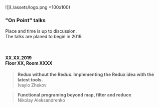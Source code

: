 ![](./assets/logo.png =100x100)

### "On Point" talks
Place and time is up to discussion.<br />
The talks are planed to begin in 2019.

<br />

#### XX.XX.2019<br /> Floor XX, Room XXXX

> <b>Redux without the Redux. Implementing the Redux idea with the latest tools.</b><br /> Ivaylo Zhekov

> <b>Functional programing beyond map, filter and reduce</b><br /> Nikolay Aleksandrenko
